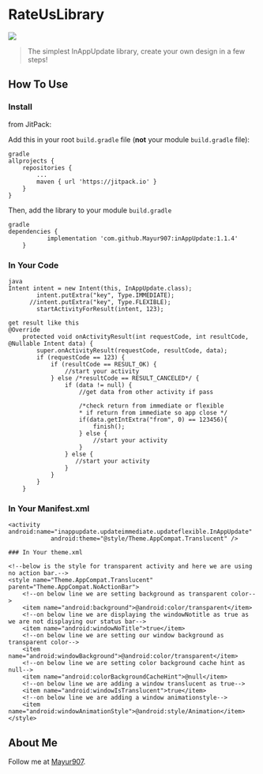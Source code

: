 # RateUsLibrary
[![](https://jitpack.io/v/Mayur907/inAppUpdate.svg)](https://jitpack.io/#Mayur907/inAppUpdate)

>The simplest InAppUpdate library, create your own design in a few steps!
 

## How To Use
### Install
from JitPack:

Add this in your root `build.gradle` file (**not** your module `build.gradle` file):
```
gradle
allprojects {
    repositories {
        ...
        maven { url 'https://jitpack.io' }
    }
}

```
Then, add the library to your module `build.gradle`
```
gradle
dependencies {
	       implementation 'com.github.Mayur907:inAppUpdate:1.1.4'
	}
```

### In Your Code
```
java
Intent intent = new Intent(this, InAppUpdate.class);
        intent.putExtra("key", Type.IMMEDIATE);
      //intent.putExtra("key", Type.FLEXIBLE);
        startActivityForResult(intent, 123);

get result like this
@Override
    protected void onActivityResult(int requestCode, int resultCode, @Nullable Intent data) {
        super.onActivityResult(requestCode, resultCode, data);       
        if (requestCode == 123) {
            if (resultCode == RESULT_OK) {
                //start your activity
            } else /*resultCode == RESULT_CANCELED*/ {
                if (data != null) {
                    //get data from other activity if pass
		    
                    /*check return from immediate or flexible
                    * if return from immediate so app close */
                    if(data.getIntExtra("from", 0) == 123456){
                        finish();
                    } else {
                        //start your activity
                    }
                } else {
                   //start your activity
                }
            }
        }
    }
```

### In Your Manifest.xml
```
<activity android:name="inappupdate.updateimmediate.updateflexible.InAppUpdate"
            android:theme="@style/Theme.AppCompat.Translucent" />
	
### In Your theme.xml
```
<!--add below code in themes.xml file-->
    <!--below is the style for transparent activity and here we are using no action bar.-->
    <style name="Theme.AppCompat.Translucent" parent="Theme.AppCompat.NoActionBar">
        <!--on below line we are setting background as transparent color-->
        <item name="android:background">@android:color/transparent</item>
        <!--on below line we are displaying the windowNotitle as true as we are not displaying our status bar-->
        <item name="android:windowNoTitle">true</item>
        <!--on below line we are setting our window background as transparent color-->
        <item name="android:windowBackground">@android:color/transparent</item>
        <!--on below line we are setting color background cache hint as null-->
        <item name="android:colorBackgroundCacheHint">@null</item>
        <!--on below line we are adding a window translucent as true-->
        <item name="android:windowIsTranslucent">true</item>
        <!--on below line we are adding a window animationstyle-->
        <item name="android:windowAnimationStyle">@android:style/Animation</item>
    </style>


## About Me
Follow me at [Mayur907](https://github.com/Mayur907).
